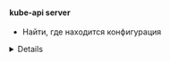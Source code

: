 #### kube-api server
* Найти, где находится конфигурация
<details>  
```bash
 cat /etc/kubernetes/manifests/kube-apiserver.yaml</br>
 cat /etc/systemd/system/kube-apiserver.service </br>
 ps -aux | grep -i apiserver 
```
</details>